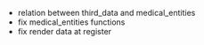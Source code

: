 -   relation between third_data and medical_entities
-   fix medical_entities functions
- fix render data at register
